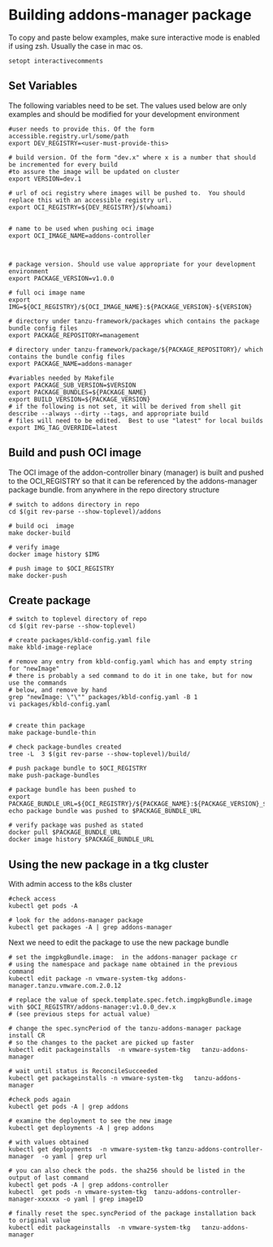 # Building addons-manager package

To copy and paste below examples, make sure interactive mode is enabled if using zsh. Usually the case in mac os.

    setopt interactivecomments


## Set Variables
The following variables need to be set. The values used
below are only examples and should be modified for your development environment

    #user needs to provide this. Of the form accessible.registry.url/some/path
    export DEV_REGISTRY=<user-must-provide-this>

    # build version. Of the form "dev.x" where x is a number that should be incremented for every build
    #to assure the image will be updated on cluster
    export VERSION=dev.1

    # url of oci registry where images will be pushed to.  You should replace this with an accessible registry url.
    export OCI_REGISTRY=${DEV_REGISTRY}/$(whoami)


    # name to be used when pushing oci image
    export OCI_IMAGE_NAME=addons-controller



    # package version. Should use value appropriate for your development environment
    export PACKAGE_VERSION=v1.0.0

    # full oci image name
    export IMG=${OCI_REGISTRY}/${OCI_IMAGE_NAME}:${PACKAGE_VERSION}-${VERSION}

    # directory under tanzu-framework/packages which contains the package bundle config files
    export PACKAGE_REPOSITORY=management

    # directory under tanzu-framework/package/${PACKAGE_REPOSITORY}/ which contains the bundle config files
    export PACKAGE_NAME=addons-manager

    #variables needed by Makefile
    export PACKAGE_SUB_VERSION=$VERSION
    export PACKAGE_BUNDLES=${PACKAGE_NAME}
    export BUILD_VERSION=${PACKAGE_VERSION}
    # if the following is not set, it will be derived from shell git describe --always --dirty --tags, and appropriate build
    # files will need to be edited.  Best to use "latest" for local builds
    export IMG_TAG_OVERRIDE=latest

## Build and push OCI image
The OCI image of the addon-controller binary (manager) is built and pushed
to the OCI_REGISTRY so that it can be referenced by the addons-manager
package bundle.
from anywhere in the repo directory structure

    # switch to addons directory in repo
    cd $(git rev-parse --show-toplevel)/addons

    # build oci  image
    make docker-build

    # verify image
    docker image history $IMG

    # push image to $OCI_REGISTRY
    make docker-push

## Create package
    # switch to toplevel directory of repo
    cd $(git rev-parse --show-toplevel)

    # create packages/kbld-config.yaml file
    make kbld-image-replace

    # remove any entry from kbld-config.yaml which has and empty string for "newImage"
    # there is probably a sed command to do it in one take, but for now use the commands
    # below, and remove by hand
    grep "newImage: \"\"" packages/kbld-config.yaml -B 1
    vi packages/kbld-config.yaml


    # create thin package
    make package-bundle-thin

    # check package-bundles created
    tree -L  3 $(git rev-parse --show-toplevel)/build/

    # push package bundle to $OCI_REGISTRY
    make push-package-bundles

    # package bundle has been pushed to
    export PACKAGE_BUNDLE_URL=${OCI_REGISTRY}/${PACKAGE_NAME}:${PACKAGE_VERSION}_${VERSION}
    echo package bundle was pushed to $PACKAGE_BUNDLE_URL

    # verify package was pushed as stated
    docker pull $PACKAGE_BUNDLE_URL
    docker image history $PACKAGE_BUNDLE_URL


## Using the new package in a tkg cluster
With admin access to the k8s cluster

    #check access
    kubectl get pods -A

    # look for the addons-manager package
    kubectl get packages -A | grep addons-manager

Next we need to edit the package to use the new package bundle

    # set the imgpkgBundle.image:  in the addons-manager package cr
    # using the namespace and package name obtained in the previous command
    kubectl edit package -n vmware-system-tkg addons-manager.tanzu.vmware.com.2.0.12

    # replace the value of speck.template.spec.fetch.imgpkgBundle.image with $OCI_REGISTRY/addons-manager:v1.0.0_dev.x
    # (see previous steps for actual value)

    # change the spec.syncPeriod of the tanzu-addons-manager package install CR
    # so the changes to the packet are picked up faster
    kubectl edit packageinstalls  -n vmware-system-tkg   tanzu-addons-manager

    # wait until status is ReconcileSucceeded
    kubectl get packageinstalls -n vmware-system-tkg   tanzu-addons-manager
    
    #check pods again
    kubectl get pods -A | grep addons

    # examine the deployment to see the new image
    kubectl get deployments -A | grep addons

    # with values obtained
    kubectl get deployments  -n vmware-system-tkg tanzu-addons-controller-manager  -o yaml | grep url

    # you can also check the pods. the sha256 should be listed in the output of last command
    kubectl get pods -A | grep addons-controller
    kubectl  get pods -n vmware-system-tkg  tanzu-addons-controller-manager-xxxxxx -o yaml | grep imageID

    # finally reset the spec.syncPeriod of the package installation back to original value
    kubectl edit packageinstalls  -n vmware-system-tkg   tanzu-addons-manager
